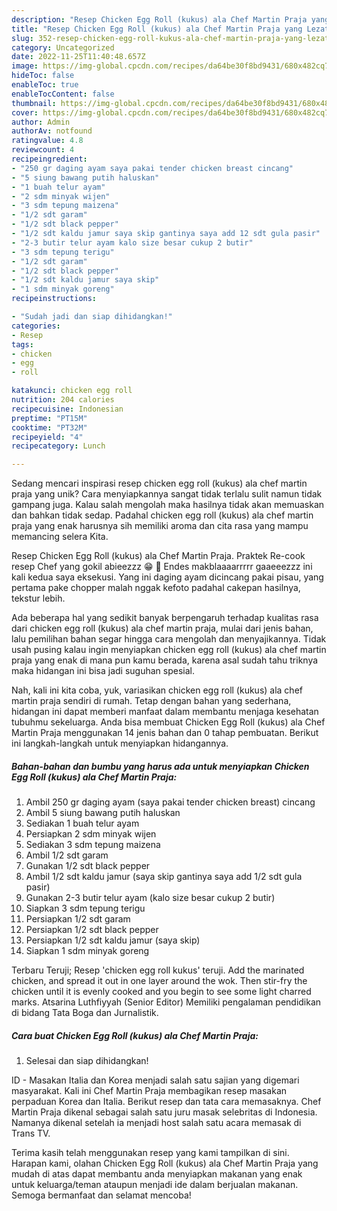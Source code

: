 ```yaml
---
description: "Resep Chicken Egg Roll (kukus) ala Chef Martin Praja yang Lezat"
title: "Resep Chicken Egg Roll (kukus) ala Chef Martin Praja yang Lezat"
slug: 352-resep-chicken-egg-roll-kukus-ala-chef-martin-praja-yang-lezat
category: Uncategorized
date: 2022-11-25T11:40:48.657Z
image: https://img-global.cpcdn.com/recipes/da64be30f8bd9431/680x482cq70/chicken-egg-roll-kukus-ala-chef-martin-praja-foto-resep-utama.jpg
hideToc: false
enableToc: true
enableTocContent: false
thumbnail: https://img-global.cpcdn.com/recipes/da64be30f8bd9431/680x482cq70/chicken-egg-roll-kukus-ala-chef-martin-praja-foto-resep-utama.jpg
cover: https://img-global.cpcdn.com/recipes/da64be30f8bd9431/680x482cq70/chicken-egg-roll-kukus-ala-chef-martin-praja-foto-resep-utama.jpg
author: Admin
authorAv: notfound
ratingvalue: 4.8
reviewcount: 4
recipeingredient:
- "250 gr daging ayam saya pakai tender chicken breast cincang"
- "5 siung bawang putih haluskan"
- "1 buah telur ayam"
- "2 sdm minyak wijen"
- "3 sdm tepung maizena"
- "1/2 sdt garam"
- "1/2 sdt black pepper"
- "1/2 sdt kaldu jamur saya skip gantinya saya add 12 sdt gula pasir"
- "2-3 butir telur ayam kalo size besar cukup 2 butir"
- "3 sdm tepung terigu"
- "1/2 sdt garam"
- "1/2 sdt black pepper"
- "1/2 sdt kaldu jamur saya skip"
- "1 sdm minyak goreng"
recipeinstructions:

- "Sudah jadi dan siap dihidangkan!"
categories:
- Resep
tags:
- chicken
- egg
- roll

katakunci: chicken egg roll 
nutrition: 204 calories
recipecuisine: Indonesian
preptime: "PT15M"
cooktime: "PT32M"
recipeyield: "4"
recipecategory: Lunch

---
```





Sedang mencari inspirasi resep chicken egg roll (kukus) ala chef martin praja yang unik? Cara menyiapkannya sangat tidak terlalu sulit namun tidak gampang juga. Kalau salah mengolah maka hasilnya tidak akan memuaskan dan bahkan tidak sedap. Padahal chicken egg roll (kukus) ala chef martin praja yang enak harusnya sih memiliki aroma dan cita rasa yang mampu memancing selera Kita.





Resep Chicken Egg Roll (kukus) ala Chef Martin Praja. Praktek Re-cook resep Chef yang gokil abieezzz 😁 🏻 Endes makblaaaarrrrr gaaeeezzz ini kali kedua saya eksekusi. Yang ini daging ayam dicincang pakai pisau, yang pertama pake chopper malah nggak kefoto padahal cakepan hasilnya, tekstur lebih.

Ada beberapa hal yang sedikit banyak berpengaruh terhadap kualitas rasa dari chicken egg roll (kukus) ala chef martin praja, mulai dari jenis bahan, lalu pemilihan bahan segar hingga cara mengolah dan menyajikannya. Tidak usah pusing kalau ingin menyiapkan chicken egg roll (kukus) ala chef martin praja yang enak di mana pun kamu berada, karena asal sudah tahu triknya maka hidangan ini bisa jadi suguhan spesial.






Nah, kali ini kita coba, yuk, variasikan chicken egg roll (kukus) ala chef martin praja sendiri di rumah. Tetap dengan bahan yang sederhana, hidangan ini dapat memberi manfaat dalam membantu menjaga kesehatan tubuhmu sekeluarga. Anda bisa membuat Chicken Egg Roll (kukus) ala Chef Martin Praja menggunakan 14 jenis bahan dan 0 tahap pembuatan. Berikut ini langkah-langkah untuk menyiapkan hidangannya.

<!--inarticleads1-->

##### Bahan-bahan dan bumbu yang harus ada untuk menyiapkan Chicken Egg Roll (kukus) ala Chef Martin Praja:

1. Ambil 250 gr daging ayam (saya pakai tender chicken breast) cincang
1. Ambil 5 siung bawang putih haluskan
1. Sediakan 1 buah telur ayam
1. Persiapkan 2 sdm minyak wijen
1. Sediakan 3 sdm tepung maizena
1. Ambil 1/2 sdt garam
1. Gunakan 1/2 sdt black pepper
1. Ambil 1/2 sdt kaldu jamur (saya skip gantinya saya add 1/2 sdt gula pasir)
1. Gunakan 2-3 butir telur ayam (kalo size besar cukup 2 butir)
1. Siapkan 3 sdm tepung terigu
1. Persiapkan 1/2 sdt garam
1. Persiapkan 1/2 sdt black pepper
1. Persiapkan 1/2 sdt kaldu jamur (saya skip)
1. Siapkan 1 sdm minyak goreng


Terbaru Teruji; Resep &#39;chicken egg roll kukus&#39; teruji. Add the marinated chicken, and spread it out in one layer around the wok. Then stir-fry the chicken until it is evenly cooked and you begin to see some light charred marks. Atsarina Luthfiyyah (Senior Editor) Memiliki pengalaman pendidikan di bidang Tata Boga dan Jurnalistik. 

<!--inarticleads2-->

##### Cara buat Chicken Egg Roll (kukus) ala Chef Martin Praja:


1. Selesai dan siap dihidangkan!

ID - Masakan Italia dan Korea menjadi salah satu sajian yang digemari masyarakat. Kali ini Chef Martin Praja membagikan resep masakan perpaduan Korea dan Italia. Berikut resep dan tata cara memasaknya. Chef Martin Praja dikenal sebagai salah satu juru masak selebritas di Indonesia. Namanya dikenal setelah ia menjadi host salah satu acara memasak di Trans TV. 

Terima kasih telah menggunakan resep yang kami tampilkan di sini. Harapan kami, olahan Chicken Egg Roll (kukus) ala Chef Martin Praja yang mudah di atas dapat membantu anda menyiapkan makanan yang enak untuk keluarga/teman ataupun menjadi ide dalam berjualan makanan. Semoga bermanfaat dan selamat mencoba!
